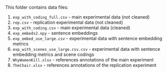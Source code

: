 This folder contains data files:

1. `exp_with_coding_full.csv` - main experimental data (not cleaned)
2. `rep.csv` - replication experimental data (not cleaned)
3. `exp_with_coding.csv` - main experimental data (cleaned)
4. `exp_embeds2.npy` - sentence embeddings
5. `exp_embed_use_large.csv` - experimental data with sentence embedding metrics
6. `exp_with_scenes_use_large.csv.csv` - experimental data with sentence embedding metrics and scene codings
7. `WhyWomenKill.xlsx` - references annotations of the main experiment
8. `TheChair.xlsx` - references annotations of the replication experiment